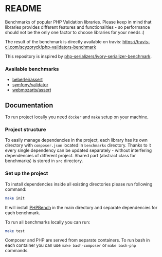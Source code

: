 # README

Benchmarks of popular PHP Validation libraries. Please keep in mind that libraries provides different features and functionalities - so performance should not be the only one factor to choose libraries for your needs :) 

The result of the benchmark is directly available on travis: https://travis-ci.com/scyzoryck/php-validators-benchmark

This repository is inspired by [php-serializers/ivory-serializer-benchmark](https://github.com/php-serializers/ivory-serializer-benchmark).

### Available benchmarks
* [beberlei/assert](https://github.com/beberlei/assert)
* [symfony/validator](https://github.com/symfony/validator)
* [webmozarts/assert](https://github.com/webmozarts/assert)

## Documentation

To run project locally you need `docker` and `make` setup on your machine. 

### Project structure

To easily manage dependencies in the project, each library has its own directory with `composer.json` located in `benchmarks` directory. Thanks to it every single dependency can be updated separately - without interfering dependencies of different project. 
Shared part (abstract class for benchmarks) is stored in `src` directory. 


### Set up the project

To install dependencies inside all existing directories please run following command: 

```sh
make init 
```

It will install [PHPBench](https://github.com/phpbench/phpbench) in the main directory and separate dependencies for each benchmark. 

To run all benchmarks locally you can run:
```sh
make test
```

Composer and PHP are served from separate containers. To run bash in each container you can use `make bash-composer` or `make bash-php` commands.  
